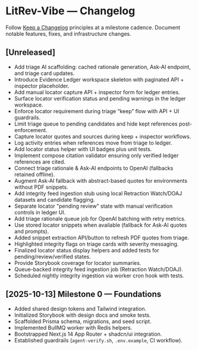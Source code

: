 # LitRev-Vibe — Changelog

Follow [Keep a Changelog](https://keepachangelog.com) principles at a milestone cadence. Document notable features, fixes, and infrastructure changes.

## [Unreleased]
- Add triage AI scaffolding: cached rationale generation, Ask-AI endpoint, and triage card updates.
- Introduce Evidence Ledger workspace skeleton with paginated API + inspector placeholder.
- Add manual locator capture API + inspector form for ledger entries.
- Surface locator verification status and pending warnings in the ledger workspace.
- Enforce locator requirement during triage “keep” flow with API + UI guardrails.
- Limit triage queue to pending candidates and hide kept references post-enforcement.
- Capture locator quotes and sources during keep + inspector workflows.
- Log activity entries when references move from triage to ledger.
- Add locator status helper with UI badges plus unit tests.
- Implement compose citation validator ensuring only verified ledger references are cited.
- Connect triage rationale & Ask-AI endpoints to OpenAI (fallbacks retained offline).
- Augment Ask-AI fallback with abstract-based quotes for environments without PDF snippets.
- Add integrity feed ingestion stub using local Retraction Watch/DOAJ datasets and candidate flagging.
- Separate locator "pending review" state with manual verification controls in ledger UI.
- Add triage rationale queue job for OpenAI batching with retry metrics.
- Use stored locator snippets when available (fallback for Ask-AI quotes and prompts).
- Added snippet extraction API/button to refresh PDF quotes from triage.
- Highlighted integrity flags on triage cards with severity messaging.
- Finalized locator status display helpers and added tests for pending/review/verified states.
- Provide Storybook coverage for locator summaries.
- Queue-backed integrity feed ingestion job (Retraction Watch/DOAJ).
- Scheduled nightly integrity ingestion via worker cron hook with tests.

## [2025-10-13] Milestone 0 — Foundations
- Added shared design tokens and Tailwind integration.
- Initialized Storybook with design docs and smoke tests.
- Scaffolded Prisma schema, migrations, and seed script.
- Implemented BullMQ worker with Redis helpers.
- Bootstrapped Next.js 14 App Router + shadcn/ui integration.
- Established guardrails (`agent-verify.sh`, `.env.example`, CI workflow).
